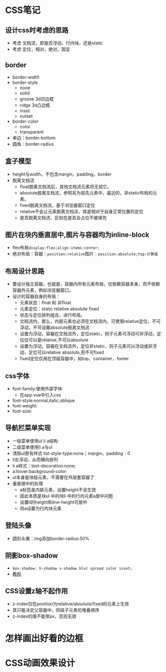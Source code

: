 # CSS笔记

## 设计css时考虑的思路
* 考虑 文档流，即是否浮动，行内块，还是static
* 考虑 定位，相对，绝对，固定
## border
* border-width
* border-style
	* none
	* solid
	* groove 3d凹边框
	* ridge 3d凸边框
	* inset
	* outset
* border-color
	* color
	* transparent
* 单边：border-bottom
* 圆角：border-radius

## 盒子模型
* height与width，不包含margin，padding，border
* 脱离文档流
	* float脱离文档流后，其他文档流元素将无视它。
	* absolute脱离文档流，参照系为祖先元素中，最近的，非static布局的元素。
	* fixed脱离文档流，基于浏览器窗口定位
	* relative不会让元素脱离文档流，其是相对于自身正常位置的定位
	* 是否脱离文档流，区别在是否会占位不被填充


## 图片在块内垂直居中,图片与容器均为inline-block
* flex布局`display:flex;align-items:center;`
* 绝对布局：容器：`position:relative`图片：`position:absolute;top:计算值`

## 布局设计思路
* 要设计独立容器，也就是，容器内所有元素布局，仅依赖容器本身，而不依赖容器外元素，例如浏览器窗口。
* 设计的容器自身的布局：
	* 元素状态：float 和 非float
	* 元素定位：static relative absolute fixed
	* 状态与定位排列组合，进行布局。
	* 文档流内，那么，内部元素也必须在文档流内，可使用relative定位，不可浮动，不可设置absolute脱离文档流
	* 设置为浮动，容器在文档流外，定位static，则子元素可浮动可非浮动，定位仅可以是relative,不可以absolute
	* 设置为浮动，容器在文档流外，定位非static，则子元素可以浮动或非浮动，定位可以relative absolute,但不可fixed
	* fixed定位仅用在顶级容器中，如top，container，footer

## css字体
* font-family:使用外部字体
	* 在app.vue中引入css
* font-style:normal,italic,oblique
* font-weight:
* font-size:

## 导航栏菜单实现
* 一级菜单使用ul li a结构
* 二级菜单使用li a与ul
* 清除ul原有样式 list-style-type:none；margin，padding：0
* li左浮动，从而横向排列
* li a样式：text-decoration:none;
* a:hover:background-color:
* ul本身是块级元素，不需要在外层套容器了
* 垂直居中的处理
	* a标签是内联元素，设置height不会生效
	* 因此本质是块ul 中的块li 中的行内元素a居中问题
	* 设置li的height和line-height可居中
	* 将a设置为行内块元素

## 登陆头像
* 圆形头像：img添加border-radius:50%

## 阴影box-shadow
* `box-shadow: h-shadow v-shadow blur spread color inset;`
* [教程](https://www.cnblogs.com/wuchuanlong/p/5980766.html)

## CSS设置z轴不起作用
* z-index仅在position为relative/absolute/fixed的元素上生效
* 其只能决定父容器中，同级子元素的堆叠顺序
* z-index的值不能带px，否则无效

# 怎样画出好看的边框

# CSS动画效果设计